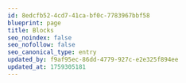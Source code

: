 ```yaml
---
id: 8edcfb52-4cd7-41ca-bf0c-7783967bbf58
blueprint: page
title: Blocks
seo_noindex: false
seo_nofollow: false
seo_canonical_type: entry
updated_by: f9af95ec-86dd-4779-927c-e2e325f894ee
updated_at: 1759305181
---
```

